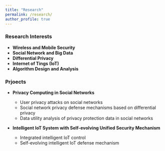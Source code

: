 ```yaml
---
title: "Research"
permalink: /research/
author_profile: true
---
```


### <i class="fa fa-fw fa-graduation-cap" aria-hidden="true"></i> Research Interests
  * **Wireless and Mobile Security** 
  * **Social Network and Big Data**
  * **Differential Privacy**
  * **Internet of Tings (IoT)**
  * **Algorithm Design and Analysis**


### <i class="fa fa-fw fa-project-diagram" aria-hidden="true"></i> Prjoects

* **Privacy Computing in Social Networks**
  *  User privacy attacks on social networks
  *  Social network privacy defense mechanisms based on differential privacy 
  *  Data utility analysis of privacy protection data in social networks

* **Intelligent IoT System with Self-evolving Unified Security Mechanism**     
  * Integrated intelligent IoT control
  * Self-evolving intelligent IoT defense mechanism

   